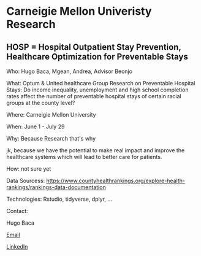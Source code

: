 # Carneigie Mellon Univeristy Research

## HOSP = Hospital Outpatient Stay Prevention, Healthcare Optimization for Preventable Stays

Who: Hugo Baca, Mgean, Andrea, Advisor Beonjo 

What: Optum & United healthcare Group Research on Preventable Hospital Stays: Do income inequality, unemployment and high school completion rates affect the number of preventable hospital stays of certain racial groups at the county level?

Where: Carneigie Mellon University 

When: June 1 - July 29 

Why: Because Research that's why 

jk, because we have the potential to make real impact and improve the healthcare systems which will lead to better care for patients. 

How: not sure yet 

Data Sourcess: https://www.countyhealthrankings.org/explore-health-rankings/rankings-data-documentation

Technologies: Rstudio, tidyverse, dplyr, ...

Contact:

Hugo Baca

[Email](hugo123baca@gmail)

[LinkedIn]( www.linkedin.com/in/hugobaca)
